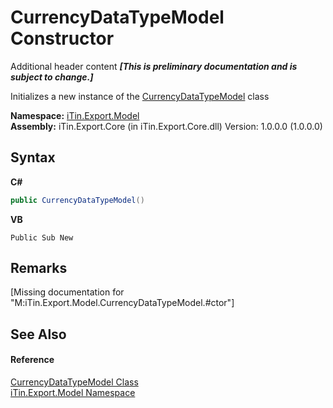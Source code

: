 # CurrencyDataTypeModel Constructor 
Additional header content _**\[This is preliminary documentation and is subject to change.\]**_

Initializes a new instance of the <a href="b0f7245f-51e2-9e3a-ae60-0dcd6cf3137b">CurrencyDataTypeModel</a> class

**Namespace:**&nbsp;<a href="ef57ffcc-e95e-b212-5a46-9aa6f5a3511f">iTin.Export.Model</a><br />**Assembly:**&nbsp;iTin.Export.Core (in iTin.Export.Core.dll) Version: 1.0.0.0 (1.0.0.0)

## Syntax

**C#**<br />
``` C#
public CurrencyDataTypeModel()
```

**VB**<br />
``` VB
Public Sub New
```


## Remarks
\[Missing <remarks> documentation for "M:iTin.Export.Model.CurrencyDataTypeModel.#ctor"\]

## See Also


#### Reference
<a href="b0f7245f-51e2-9e3a-ae60-0dcd6cf3137b">CurrencyDataTypeModel Class</a><br /><a href="ef57ffcc-e95e-b212-5a46-9aa6f5a3511f">iTin.Export.Model Namespace</a><br />